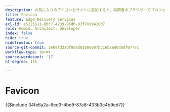 ```yaml
---
description: お気に入りのアイコンをサイトに追加すると、訪問者のブラウザーでプロフェッショナルな外観になります。
title: Favicon
feature: Edge Delivery Services
exl-id: e5225611-8bc7-4239-96db-83f7819410d7
role: Admin, Architect, Developer
index: false
hide: true
hidefromtoc: true
source-git-commit: 1e69fd3abf8dad01886007bc16b2ed0d0df0777c
workflow-type: tm+mt
source-wordcount: '17'
ht-degree: 11%

---
```


# Favicon

{{$include 34fe6a2a-6ed3-4be9-87a8-433b3c4b9ed7}}
